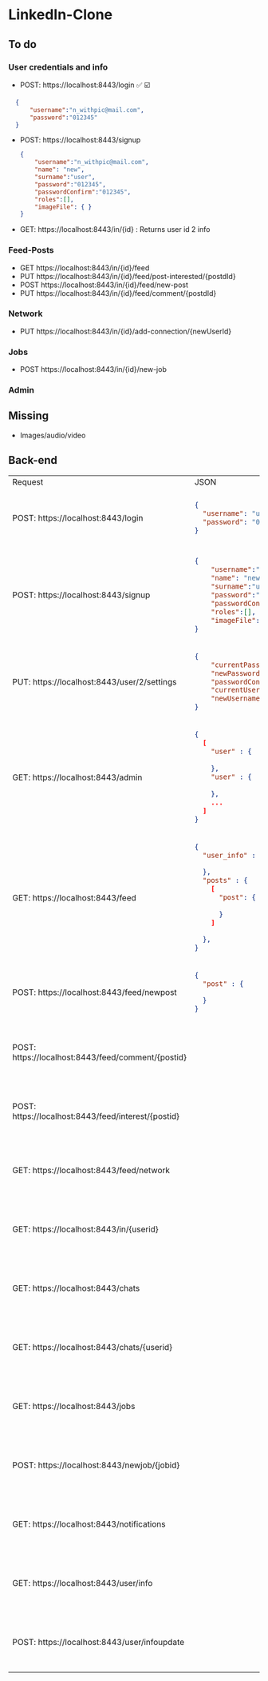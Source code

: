 # LinkedIn-Clone

## To do

### User credentials and info
- POST: https://localhost:8443/login  ✅ ☑️
```json
  {
      "username":"n_withpic@mail.com",
      "password":"012345"
  }
  ```
- POST: https://localhost:8443/signup
  ```json
  {
      "username":"n_withpic@mail.com",
      "name": "new",
      "surname":"user",
      "password":"012345",
      "passwordConfirm":"012345",
      "roles":[],
      "imageFile": { }
  }
  ```
- GET:  https://localhost:8443/in/{id} : Returns user id 2 info


### Feed-Posts
- GET https://localhost:8443/in/{id}/feed
- PUT https://localhost:8443/in/{id}/feed/post-interested/{postdId}
- POST https://localhost:8443/in/{id}/feed/new-post
- PUT https://localhost:8443/in/{id}/feed/comment/{postdId}


### Network
- PUT https://localhost:8443/in/{id}/add-connection/{newUserId}


### Jobs
- POST https://localhost:8443/in/{id}/new-job


### Admin



## Missing

- Images/audio/video



## Back-end

<table>
<tr>
  <td> Request </td> <td> JSON </td>  <td> Finished </td> 
</tr>
<tr>
<td> POST: https://localhost:8443/login </td>
  <td>

  ```json
  {
    "username": "user@mail.com",
    "password": "012345"
  }
  ```
  </td>
  <td> <ul><li>- [ ] front</li><li>- [ ] back</li></ul> </td> 

</tr>
<tr>
<td> POST: https://localhost:8443/signup </td>
  <td>

  ```json
  {
      "username":"n_withpic@mail.com",
      "name": "new",
      "surname":"user",
      "password":"012345",
      "passwordConfirm":"012345",
      "roles":[],
      "imageFile": { }
  }
  ```
  </td>
  <td> <ul><li>- [ ] front</li><li>- [ ] back</li></ul> </td> 
</tr>
<tr>
<td> PUT: https://localhost:8443/user/2/settings </td>
  <td>

  ```json
  {
      "currentPassword":"012345",
      "newPassword":"0123",
      "passwordConfirm":"0123",
      "currentUsername": "user@mail.com",
      "newUsername": "newuser@mail.com"
  }
  ```
  </td>
  <td> <ul><li>- [ ] front</li><li>- [ ] back</li></ul> </td> 
</tr>
<tr>
<td> GET: https://localhost:8443/admin </td>
  <td>

  ```json
  {
    [
      "user" : {
    
      },
      "user" : {
    
      },
      ...    
    ]
  }
  ```
  </td>
  <td> <ul><li>- [ ] front</li><li>- [ ] back</li></ul> </td> 
</tr>
<tr>
<td> GET: https://localhost:8443/feed </td>
  <td>

  ```json
  {
    "user_info" : {

    },
    "posts" : {
      [
        "post": {
        
        }
      ]

    },
  }
  ```
  </td>
  <td> <ul><li>- [ ] front</li><li>- [ ] back</li></ul> </td> 
</tr>
 <tr>
<td> POST: https://localhost:8443/feed/newpost </td>
  <td>

  ```json
  {
    "post" : {

    }
  }
  ```
  </td>
   <td> <ul><li>- [ ] front</li><li>- [ ] back</li></ul> </td> 
</tr>
 <tr>
<td> POST: https://localhost:8443/feed/comment/{postid} </td>
  <td>
  </td>
   <td> <ul><li>- [ ] front</li><li>- [ ] back</li></ul> </td> 
</tr>
<tr>
<td> POST: https://localhost:8443/feed/interest/{postid} </td>
  <td>
  </td>
  <td> <ul><li>- [ ] front</li><li>- [ ] back</li></ul> </td> 
</tr>
<tr>
<td> GET: https://localhost:8443/feed/network </td>
  <td>
  </td>
  <td> <ul><li>- [ ] front</li><li>- [ ] back</li></ul> </td> 
</tr>
<tr>
<td> GET: https://localhost:8443/in/{userid} </td>
  <td>
  </td>
  <td> <ul><li>- [ ] front</li><li>- [ ] back</li></ul> </td> 
</tr>
 <tr>
<td> GET: https://localhost:8443/chats </td>
  <td>
  </td>
   <td> <ul><li>- [ ] front</li><li>- [ ] back</li></ul> </td> 
</tr>  
<tr>
<td> GET: https://localhost:8443/chats/{userid} </td>
  <td>
  </td>
  <td> <ul><li>- [ ] front</li><li>- [ ] back</li></ul> </td> 
</tr>  
<tr>
  <td> GET: https://localhost:8443/jobs </td>
  <td>
  </td>
  <td> <ul><li>- [ ] front</li><li>- [ ] back</li></ul> </td> 
</tr>  
<tr>
<td> POST: https://localhost:8443/newjob/{jobid} </td>
  <td>
  </td>
  <td> <ul><li>- [ ] front</li><li>- [ ] back</li></ul> </td> 
</tr> 
<tr>
<td> GET: https://localhost:8443/notifications</td>
  <td>
  </td>
  <td> <ul><li>- [ ] front</li><li>- [ ] back</li></ul> </td> 
</tr> 
<tr>
<td> GET: https://localhost:8443/user/info</td>
  <td>
  </td>
  <td> <ul><li>- [ ] front</li><li>- [ ] back</li></ul> </td> 
</tr> 
<tr>
<td> POST: https://localhost:8443/user/infoupdate</td>
  <td>
  </td>
  <td> <ul><li>- [ ] front</li><li>- [ ] back</li></ul> </td> 
</tr> 
</table>
